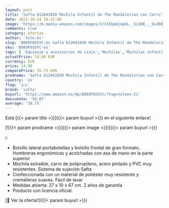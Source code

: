 ```yaml
---
layout: post
title: 'Safta 612041020 Mochila Infantil de The Mandalorian con Carro'
date: 2022-10-24 18:25:08
image: 'https://m.media-amazon.com/images/I/415bp8j4pbL._SL500_._SL400_.jpg'
comments: true
category: ofertas
author: 'tole.es'
slug: 'B089F6SSYC-es Safta 612041020 Mochila Infantil de The Mandalorian con Carro'
sku: 'B089F6SSYC-es'
tags: [ 'Equipaje y accessorios de viaje','Mochilas','Mochilas infantiles','Moda','mochila','safta','🇪🇸', ]
actualPrice: 14.98 EUR
currency: EUR
price: 14.98
comparePrice: 35.73 EUR
prodname: 'Safta 612041020 Mochila Infantil de The Mandalorian con Carro'
country: 'es'
flag: '🇪🇸'
brand: 'safta'
buyurl: 'https://www.amazon.es/dp/B089F6SSYC/?tag=tolees-21'
descuento: '58.07'
average: '18.75'
---
```


Está [{{< param title >}}]({{< param buyurl >}}) en el siguiente enlace!

[![{{< param prodname >}}]({{< param image >}})]({{< param buyurl >}})

ℹ️:

- Bolsillo lateral portabotellas y bolsillo frontal de gran formato. Hombreras ergonómicas y acolchadas con asa de mano en la parte superior
- Mochila extraíble, carro de polipropileno, acero pintado y PVC muy resistentes. Sistema de sujeción Safta
- Confeccionada con un material de poliéster muy resistente y cremalleras suaves. Fácil de lavar
- Medidas abierta: 27 x 10 x 67 cm. 2 años de garantía
- Producto con licencia oficial.

[🛒 Ver la oferta!!]({{< param buyurl >}})
